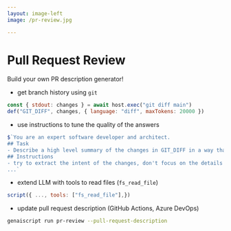 ```yaml
---
layout: image-left
image: /pr-review.jpg

---
```

# Pull Request Review

Build your own PR description generator!

<v-click>

-   get branch history using `git`

```js
const { stdout: changes } = await host.exec("git diff main")
def("GIT_DIFF", changes, { language: "diff", maxTokens: 20000 })
```

</v-click>

<v-click>

-   use instructions to tune the quality of the answers

```js
$`You are an expert software developer and architect.
## Task
- Describe a high level summary of the changes in GIT_DIFF in a way that a software engineer will understand.
## Instructions
- try to extract the intent of the changes, don't focus on the details
...`
```

</v-click>

<v-click>

-   extend LLM with tools to read files (`fs_read_file`)

```js
script({ ..., tools: ["fs_read_file"],})
```

</v-click>

<v-click>

-   update pull request description (GitHub Actions, Azure DevOps)

```sh
genaiscript run pr-review --pull-request-description
```

</v-click>
